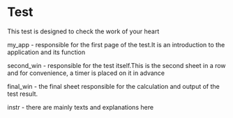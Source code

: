 # Test

This test is designed to check the work of your heart

my_app - responsible for the first page of the test.It is an introduction to the application and its function

second_win - responsible for the test itself.This is the second sheet in a row and for convenience, a timer is placed on it in advance

final_win - the final sheet responsible for the calculation and output of the test result.

instr - there are mainly texts and explanations here
